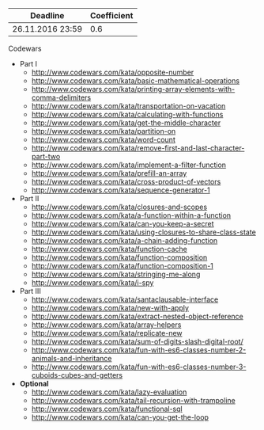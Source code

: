 ﻿Deadline         |  Coefficient
-----------------|----------------
26.11.2016 23:59  | 0.6

Codewars 
  - Part I 
     - http://www.codewars.com/kata/opposite-number
     - http://www.codewars.com/kata/basic-mathematical-operations
     - http://www.codewars.com/kata/printing-array-elements-with-comma-delimiters
     - http://www.codewars.com/kata/transportation-on-vacation
     - http://www.codewars.com/kata/calculating-with-functions
     - http://www.codewars.com/kata/get-the-middle-character
     - http://www.codewars.com/kata/partition-on
     - http://www.codewars.com/kata/word-count
     - http://www.codewars.com/kata/remove-first-and-last-character-part-two
     - http://www.codewars.com/kata/implement-a-filter-function
     - http://www.codewars.com/kata/prefill-an-array
     - http://www.codewars.com/kata/cross-product-of-vectors
     - http://www.codewars.com/kata/sequence-generator-1
  - Part II 
     - http://www.codewars.com/kata/closures-and-scopes
     - http://www.codewars.com/kata/a-function-within-a-function
     - http://www.codewars.com/kata/can-you-keep-a-secret
     - http://www.codewars.com/kata/using-closures-to-share-class-state
     - http://www.codewars.com/kata/a-chain-adding-function
     - http://www.codewars.com/kata/function-cache
     - http://www.codewars.com/kata/function-composition
     - http://www.codewars.com/kata/function-composition-1
     - http://www.codewars.com/kata/stringing-me-along
     - http://www.codewars.com/kata/i-spy
  - Part III 
     - http://www.codewars.com/kata/santaclausable-interface
     - http://www.codewars.com/kata/new-with-apply
     - http://www.codewars.com/kata/extract-nested-object-reference
     - http://www.codewars.com/kata/array-helpers
     - http://www.codewars.com/kata/replicate-new
     - http://www.codewars.com/kata/sum-of-digits-slash-digital-root/
     - http://www.codewars.com/kata/fun-with-es6-classes-number-2-animals-and-inheritance
     - http://www.codewars.com/kata/fun-with-es6-classes-number-3-cuboids-cubes-and-getters
  - __Optional__
     - http://www.codewars.com/kata/lazy-evaluation
     - http://www.codewars.com/kata/tail-recursion-with-trampoline
     - http://www.codewars.com/kata/functional-sql
     - http://www.codewars.com/kata/can-you-get-the-loop
